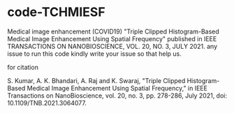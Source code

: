 # code-TCHMIESF
Medical image enhancement (COVID19)
"Triple Clipped Histogram-Based Medical Image Enhancement Using Spatial Frequency"
published in IEEE TRANSACTIONS ON NANOBIOSCIENCE, VOL. 20, NO. 3, JULY 2021.
any issue to run this code kindly write your issue so that help us. 

for citation

S. Kumar, A. K. Bhandari, A. Raj and K. Swaraj, "Triple Clipped Histogram-Based Medical Image Enhancement Using Spatial Frequency," in IEEE Transactions on NanoBioscience, vol. 20, no. 3, pp. 278-286, July 2021, doi: 10.1109/TNB.2021.3064077.
